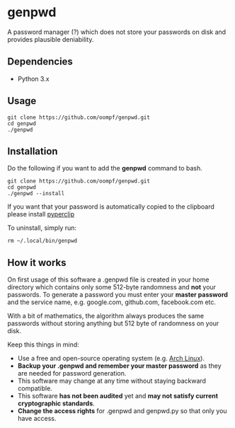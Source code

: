 # genpwd
A password manager (?) which does not store your passwords on disk and provides plausible deniability.

## Dependencies
* Python 3.x

## Usage
```
git clone https://github.com/oompf/genpwd.git
cd genpwd
./genpwd
```

## Installation
Do the following if you want to add the **genpwd** command to bash.
```
git clone https://github.com/oompf/genpwd.git
cd genpwd
./genpwd --install
```

If you want that your password is automatically copied to the clipboard please install [pyperclip](https://pypi.python.org/pypi/pyperclip)

To uninstall, simply run:
```
rm ~/.local/bin/genpwd
```

## How it works
On first usage of this software a .genpwd file is created in your home directory which contains only some 512-byte randomness and **not** your passwords.
To generate a password you must enter your **master password** and the service name, e.g. google.com, github.com, facebook.com etc.

With a bit of mathematics, the algorithm always produces the same passwords without storing anything but 512 byte of randomness on your disk.

Keep this things in mind:
  * Use a free and open-source operating system (e.g. [Arch Linux](https://wwww.archlinux.org/)).
  * **Backup your .genpwd and remember your master password** as they are needed for password generation.
  * This software may change at any time without staying backward compatible.
  * This software **has not been audited** yet and **may not satisfy current cryptographic standards**.
  * **Change the access rights** for .genpwd and genpwd.py so that only you have access.
